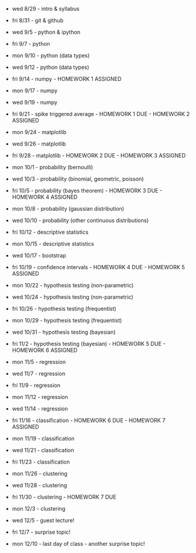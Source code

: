 * wed 8/29  - intro & syllabus
* fri 8/31  - git & github

* wed 9/5   - python & ipython
* fri 9/7   - python

* mon 9/10  - python (data types)
* wed 9/12  - python (data types)
* fri 9/14  - numpy - HOMEWORK 1 ASSIGNED

* mon 9/17  - numpy
* wed 9/19  - numpy
* fri 9/21  - spike triggered average - HOMEWORK 1 DUE - HOMEWORK 2 ASSIGNED

* mon 9/24  - matplotlib
* wed 9/26  - matplotlib
* fri 9/28  - matplotlib - HOMEWORK 2 DUE - HOMEWORK 3 ASSIGNED

* mon 10/1  - probability (bernoulli)
* wed 10/3  - probability (binomial, geometric, poisson)
* fri 10/5  - probability (bayes theorem) - HOMEWORK 3 DUE - HOMEWORK 4 ASSIGNED

* mon 10/8  - probability (gaussian distribution)
* wed 10/10 - probability (other continuous distributions)
* fri 10/12 - descriptive statistics

* mon 10/15 - descriptive statistics
* wed 10/17 - bootstrap
* fri 10/19 - confidence intervals  - HOMEWORK 4 DUE - HOMEWORK 5 ASSIGNED

* mon 10/22 - hypothesis testing (non-parametric)
* wed 10/24 - hypothesis testing (non-parametric)
* fri 10/26 - hypothesis testing (frequentist)

* mon 10/29 - hypothesis testing (frequentist)
* wed 10/31 - hypothesis testing (bayesian)
* fri 11/2  - hypothesis testing (bayesian) - HOMEWORK 5 DUE - HOMEWORK 6 ASSIGNED

* mon 11/5  - regression
* wed 11/7  - regression
* fri 11/9  - regression

* mon 11/12 - regression
* wed 11/14 - regression
* fri 11/16 - classification - HOMEWORK 6 DUE - HOMEWORK 7 ASSIGNED

* mon 11/19 - classification
* wed 11/21 - classification
* fri 11/23 - classification

* mon 11/26 - clustering
* wed 11/28 - clustering
* fri 11/30 - clustering - HOMEWORK 7 DUE

* mon 12/3  - clustering
* wed 12/5  - guest lecture!
* fri 12/7  - surprise topic!

* mon 12/10 - last day of class - another surprise topic!

